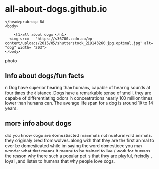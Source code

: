 # all-about-dogs.github.io
<!DOCTYPE html>
<html>
    <head>
        <meta charset="utf-8">
        
    </head>prabroop 8A
    <body> 
    
        <h1>all about dogs </h1>
      <img src=   "https://s36700.pcdn.co/wp-content/uploads/2015/05/shutterstock_219143260.jpg.optimal.jpg" alt= "dog" width= "203">
    </body>
</html>photo
<h2>Info about dogs/fun facts  
</h2>n
      Dog have superior hearing than humans, capable of hearing sounds at four times the distance. Dogs have a remarkable sense of smell, they are capable of differentiating odors in concentrations nearly 100 million times lower than humans can. The average life span for a dog is around 10 to 14 years.
  

<h2>more info about dogs </h2>
did you know dogs are domestiacted mammals not nuatural wild animals. they originaly bred from wolves. along with that they are the first animal to ever be domesticated while im saying the word domesticed you may wonder what that means it means to be trained to live / work for humans. the reason why there such a popular pet is that they are playful, freindly , loyal , and listen to humans that why people love dogs. 
